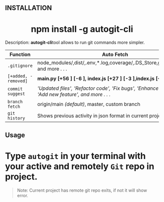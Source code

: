## INSTALLATION
<h1 align=center >npm install -g autogit-cli</h1>

<p> Description: <b>autogit-cli</b>tool allows to run git commands more simpler.   </p>

| Function    |  Auto Fetch     |
|-------------|----------------|
| `.gitignore` | node_modules/,dist/,.env,*.log,coverage/,.DS_Store,git_history.json and  more . . .
| `[+added, -removed]`     | **main.py [+56 ] [-6 ], index.js [+27 ] [-3 ],index.js [+10] [-3]** |
|`commit suggest`| *'Updated files', 'Refactor code', 'Fix bugs', 'Enhance performance', 'Add new feature', and more . . .*|
|`branch fetch`| origin/main *(default)*, master, custom branch|
|`git history`| Shows previous activity in json format in current project.|


## Usage

# Type `autogit` in your terminal with your active and remotely `Git` repo in project.

> Note: Current project has remote git repo exits, if not it will show error.



